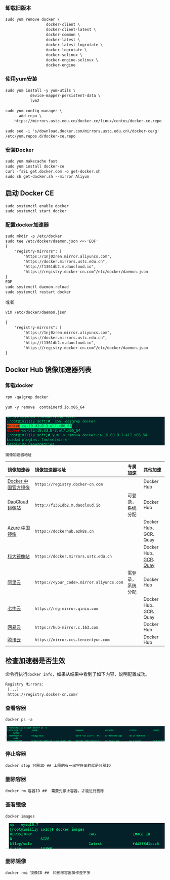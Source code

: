 ### 卸载旧版本

```
sudo yum remove docker \
                  docker-client \
                  docker-client-latest \
                  docker-common \
                  docker-latest \
                  docker-latest-logrotate \
                  docker-logrotate \
                  docker-selinux \
                  docker-engine-selinux \
                  docker-engine
```

### 使用yum安装

```
sudo yum install -y yum-utils \
           device-mapper-persistent-data \
           lvm2

sudo yum-config-manager \
    --add-repo \
    https://mirrors.ustc.edu.cn/docker-ce/linux/centos/docker-ce.repo

sudo sed -i 's/download.docker.com/mirrors.ustc.edu.cn\/docker-ce/g' /etc/yum.repos.d/docker-ce.repo
```

### 安装Docker

```
sudo yum makecache fast
sudo yum install docker-ce
curl -fsSL get.docker.com -o get-docker.sh
sudo sh get-docker.sh --mirror Aliyun
```

## 启动 Docker CE

```
sudo systemctl enable docker
sudo systemctl start docker
```

### 配置docker加速器

```
sudo mkdir -p /etc/docker
sudo tee /etc/docker/daemon.json <<-'EOF'
{
    "registry-mirrors": [
        "https://1nj0zren.mirror.aliyuncs.com",
        "https://docker.mirrors.ustc.edu.cn",
        "http://f1361db2.m.daocloud.io",
        "https://registry.docker-cn.com"/etc/docker/daemon.json
}
EOF
sudo systemctl daemon-reload
sudo systemctl restart docker
```

或者

```
vim /etc/docker/daemon.json

{
    "registry-mirrors": [
        "https://1nj0zren.mirror.aliyuncs.com",
        "https://docker.mirrors.ustc.edu.cn",
        "http://f1361db2.m.daocloud.io",
        "https://registry.docker-cn.com"/etc/docker/daemon.json
}
```

## Docker Hub 镜像加速器列表

### 卸载docker

```
rpm -qa|grep docker

yum -y remove  containerd.io.x86_64
```

### ![](/assets/azd-4.png)

```
镜像加速器地址
```

| 镜像加速器 | 镜像加速器地址 | 专属加速 | 其他加速 |
| :--- | :--- | :--- | :--- |
| [Docker 中国官方镜像](https://docker-cn.com/registry-mirror) | `https://registry.docker-cn.com` |  | Docker Hub |
| [DaoCloud 镜像站](https://daocloud.io/mirror) | `http://f1361db2.m.daocloud.io` | 可登录，系统分配 | Docker Hub |
| [Azure 中国镜像](https://github.com/Azure/container-service-for-azure-china/blob/master/aks/README.md#22-container-registry-proxy) | `https://dockerhub.azk8s.cn` |  | Docker Hub、GCR、Quay |
| [科大镜像站](https://mirrors.ustc.edu.cn/help/dockerhub.html) | `https://docker.mirrors.ustc.edu.cn` |  | Docker Hub、[GCR](https://github.com/ustclug/mirrorrequest/issues/91)、[Quay](https://github.com/ustclug/mirrorrequest/issues/135) |
| [阿里云](https://cr.console.aliyun.com) | `https://<your_code>.mirror.aliyuncs.com` | 需登录，系统分配 | Docker Hub |
| [七牛云](https://kirk-enterprise.github.io/hub-docs/#/user-guide/mirror) | `https://reg-mirror.qiniu.com` |  | Docker Hub、GCR、Quay |
| [网易云](https://c.163yun.com/hub) | `https://hub-mirror.c.163.com` |  | Docker Hub |
| [腾讯云](https://cloud.tencent.com/document/product/457/9113) | `https://mirror.ccs.tencentyun.com` |  | Docker Hub |

## 检查加速器是否生效

命令行执行`docker info`，如果从结果中看到了如下内容，说明配置成功。

```
Registry Mirrors:
 [...]
 https://registry.docker-cn.com/
```

### 查看容器

```
docker ps -a
```

![](/assets/azd-1.png)

### 停止容器

```
docker stop 容器ID ## 上图的有一串字符串的就是容器ID
```

### 删除容器

```
docker rm 容器ID ##  需要先停止容器，才能进行删除
```

### 查看镜像

```
docker images
```

![](/assets/azd-2.png)

### 删除镜像

```
docker rmi 镜像ID ##　和删除容器操作差不多
```



